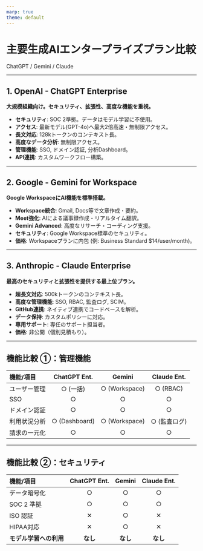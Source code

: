 ```yaml
---
marp: true
theme: default
---
```


# 主要生成AIエンタープライズプラン比較

ChatGPT / Gemini / Claude

---

## 1. OpenAI - ChatGPT Enterprise

**大規模組織向け。セキュリティ、拡張性、高度な機能を重視。**

- **セキュリティ**: SOC 2準拠。データはモデル学習に不使用。
- **アクセス**: 最新モデル(GPT-4o)へ最大2倍高速・無制限アクセス。
- **長文対応**: 128kトークンのコンテキスト長。
- **高度なデータ分析**: 無制限アクセス。
- **管理機能**: SSO, ドメイン認証, 分析Dashboard。
- **API連携**: カスタムワークフロー構築。

---

## 2. Google - Gemini for Workspace

**Google WorkspaceにAI機能を標準搭載。**

- **Workspace統合**: Gmail, Docs等で文章作成・要約。
- **Meet強化**: AIによる議事録作成・リアルタイム翻訳。
- **Gemini Advanced**: 高度なリサーチ・コーディング支援。
- **セキュリティ**: Google Workspace標準のセキュリティ。
- **価格**: Workspaceプランに内包 (例: Business Standard $14/user/month)。

---

## 3. Anthropic - Claude Enterprise

**最高のセキュリティと拡張性を提供する最上位プラン。**

- **超長文対応**: 500kトークンのコンテキスト長。
- **高度な管理機能**: SSO, RBAC, 監査ログ, SCIM。
- **GitHub連携**: ネイティブ連携でコードベースを解析。
- **データ保持**: カスタムポリシーに対応。
- **専用サポート**: 専任のサポート担当者。
- **価格**: 非公開（個別見積もり）。

---

## 機能比較 ①：管理機能

| 機能/項目 | ChatGPT Ent. | Gemini | Claude Ent. |
|:---|:---:|:---:|:---:|
| ユーザー管理 | ○ (一括) | ○ (Workspace) | ○ (RBAC) |
| SSO | ○ | ○ | ○ |
| ドメイン認証 | ○ | ○ | ○ |
| 利用状況分析 | ○ (Dashboard) | ○ (Workspace) | ○ (監査ログ) |
| 請求の一元化 | ○ | ○ | ○ |

---

## 機能比較 ②：セキュリティ

| 機能/項目 | ChatGPT Ent. | Gemini | Claude Ent. |
|:---|:---:|:---:|:---:|
| データ暗号化 | ○ | ○ | ○ |
| SOC 2 準拠 | ○ | ○ | ○ |
| ISO 認証 | ✕ | ○ | ✕ |
| HIPAA対応 | ✕ | ○ | ✕ |
| **モデル学習への利用** | **なし** | **なし** | **なし** |